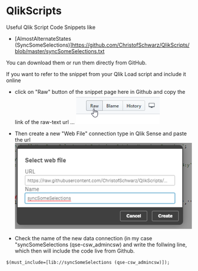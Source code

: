 # QlikScripts
Useful Qlik Script Code Snippets like 
 * [AlmostAlternateStates (SyncSomeSelections)]https://github.com/ChristofSchwarz/QlikScripts/blob/master/syncSomeSelections.txt

You can download them or run them directly from GitHub.

If you want to refer to the snippet from your Qlik Load script and include it online
 * click on "Raw" button of the snippet page here in Github and copy the link of the raw-text url ...
![alttext](https://github.com/ChristofSchwarz/pics/raw/master/rawsnippet.png "screenshot")

 * Then create a new "Web File" connection type in Qlik Sense and paste the url
 ![alttext](https://github.com/ChristofSchwarz/pics/raw/master/webfileconn.png "screenshot")

 * Check the name of the new data connection (in my case "syncSomeSelections (qse-csw_admincsw) and write the follwing line, which then will include the code live from Github.
```
$(must_include=[lib://syncSomeSelections (qse-csw_admincsw)]);
```



